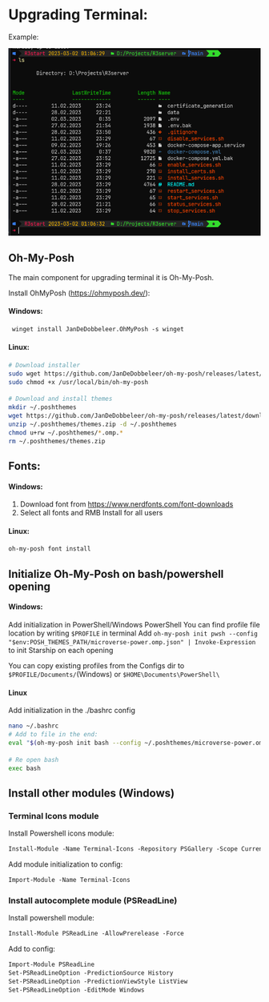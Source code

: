 # Upgrading Terminal:
Example:

![screenshot.png](screenshot.png "Screenshot")

## Oh-My-Posh
The main component for upgrading terminal it is Oh-My-Posh.

Install OhMyPosh (https://ohmyposh.dev/):
#### Windows:
```ps
 winget install JanDeDobbeleer.OhMyPosh -s winget
```
#### Linux:
  ```bash
  # Download installer
  sudo wget https://github.com/JanDeDobbeleer/oh-my-posh/releases/latest/download/posh-linux-amd64 -O /usr/local/bin/oh-my-posh
  sudo chmod +x /usr/local/bin/oh-my-posh

  # Download and install themes
  mkdir ~/.poshthemes
  wget https://github.com/JanDeDobbeleer/oh-my-posh/releases/latest/download/themes.zip -O ~/.poshthemes/themes.zip
  unzip ~/.poshthemes/themes.zip -d ~/.poshthemes
  chmod u+rw ~/.poshthemes/*.omp.*
  rm ~/.poshthemes/themes.zip
  ```

## Fonts:
#### Windows:
   1. Download font from https://www.nerdfonts.com/font-downloads
   2. Select all fonts and RMB Install for all users

#### Linux:
```bash
oh-my-posh font install
```

## Initialize Oh-My-Posh on bash/powershell opening
#### Windows:
   Add initialization in PowerShell/Windows PowerShell
   You can find profile file location by writing `$PROFILE` in terminal
   Add `oh-my-posh init pwsh --config "$env:POSH_THEMES_PATH/microverse-power.omp.json" | Invoke-Expression` to init Starship on each opening

   You can copy existing profiles from the Configs dir to `$PROFILE/Documents/`(Windows) or `$HOME\Documents\PowerShell\`

#### Linux
   Add initialization in the ./bashrc config
   ```bash
   nano ~/.bashrc
   # Add to file in the end:
   eval "$(oh-my-posh init bash --config ~/.poshthemes/microverse-power.omp.json)"

   # Re open bash
   exec bash
   ```


## Install other modules (Windows)
### Terminal Icons module
   Install Powershell icons module:

   ```ps
   Install-Module -Name Terminal-Icons -Repository PSGallery -Scope CurrentUser
   ```
   Add module initialization to config:
   ```ps
   Import-Module -Name Terminal-Icons
   ```

###   Install autocomplete module (PSReadLine)
   Install powershell module:
   ```ps
   Install-Module PSReadLine -AllowPrerelease -Force
   ```
   Add to config:
   ```ps
   Import-Module PSReadLine
   Set-PSReadLineOption -PredictionSource History
   Set-PSReadLineOption -PredictionViewStyle ListView
   Set-PSReadLineOption -EditMode Windows
   ```
